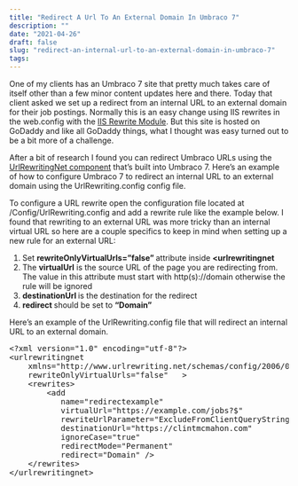 ```yaml
---
title: "Redirect A Url To An External Domain In Umbraco 7"
description: ""
date: "2021-04-26"
draft: false
slug: "redirect-an-internal-url-to-an-external-domain-in-umbraco-7"
tags:
---
```


<!--kg-card-begin: html--><p>One of my clients has an Umbraco 7 site that pretty much takes care of itself other than a few minor content updates here and there. Today that client asked we set up a redirect from an internal URL to an external domain for their job postings. Normally this is an easy change using IIS rewrites in the web.config with the <a href="https://www.iis.net/downloads/microsoft/url-rewrite" target="_blank" rel="noopener">IIS Rewrite Module</a>. But this site is hosted on GoDaddy and like all GoDaddy things, what I thought was easy turned out to be a bit more of a challenge.</p>
<p>After a bit of research I found you can redirect Umbraco URLs using the <a href="https://github.com/aspnetde/UrlRewritingNet" target="_blank" rel="noopener">UrlRewritingNet component</a> that&#8217;s built into Umbraco 7. Here&#8217;s an example of how to configure Umbraco 7 to redirect an internal URL to an external domain using the UrlRewriting.config config file.</p>
<p>To configure a URL rewrite open the configuration file located at /Config/UrlRewriting.config and add a rewrite rule like the example below. I found that rewriting to an external URL was more tricky than an internal virtual URL so here are a couple specifics to keep in mind when setting up a new rule for an external URL:</p>
<ol>
<li>Set <strong>rewriteOnlyVirtualUrls=&#8221;false&#8221; </strong>attribute inside <strong>&lt;urlrewritingnet</strong></li>
<li>The <strong>virtualUrl</strong> is the source URL of the page you are redirecting from. The value in this attribute must start with http(s)://domain otherwise the rule will be ignored</li>
<li><strong>destinationUrl </strong>is the destination for the redirect</li>
<li><strong>redirect </strong>should be set to <strong>&#8220;Domain&#8221;</strong></li>
</ol>
<p>Here&#8217;s an example of the UrlRewriting.config file that will redirect an internal URL to an external domain.</p>
<pre class="EnlighterJSRAW" data-enlighter-language="xml">&lt;?xml version="1.0" encoding="utf-8"?&gt;
&lt;urlrewritingnet 
    xmlns="http://www.urlrewriting.net/schemas/config/2006/07"
    rewriteOnlyVirtualUrls="false"   &gt;
    &lt;rewrites&gt;
        &lt;add 
           name="redirectexample" 
           virtualUrl="https://example.com/jobs?$" 
           rewriteUrlParameter="ExcludeFromClientQueryString" 
           destinationUrl="https://clintmcmahon.com" 
           ignoreCase="true" 
           redirectMode="Permanent" 
           redirect="Domain" /&gt;
    &lt;/rewrites&gt;
&lt;/urlrewritingnet&gt;</pre>
<p>&nbsp;</p>
<!--kg-card-end: html-->
